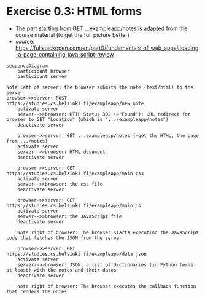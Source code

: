 # Exercise 0.3: HTML forms
- The part starting from GET ...exampleapp/notes is adapted from the course material (to get the full picture better)
- source: https://fullstackopen.com/en/part0/fundamentals_of_web_apps#loading-a-page-containing-java-script-review

```mermaid
sequenceDiagram
    participant browser
    participant server

Note left of server: the browser submits the note (text/html) to the server
browser->>server: POST https://studies.cs.helsinki.fi/exampleapp/new_note
    activate server
    server-->>browser: HTTP Status 302 (="Found"): URL redirect for browser to GET "Location" (which is ".../exampleapp/notes")
    deactivate server

    browser->>server: GET ...exampleapp/notes (=get the HTML, the page from .../notes)
    activate server
    server-->>browser: HTML document
    deactivate server

    browser->>server: GET https://studies.cs.helsinki.fi/exampleapp/main.css
    activate server
    server-->>browser: the css file
    deactivate server

    browser->>server: GET https://studies.cs.helsinki.fi/exampleapp/main.js
    activate server
    server-->>browser: the JavaScript file
    deactivate server

    Note right of browser: The browser starts executing the JavaScript code that fetches the JSON from the server

    browser->>server: GET https://studies.cs.helsinki.fi/exampleapp/data.json
    activate server
    server-->>browser: JSON: a list of dictionaries (in Python terms at least) with the notes and their dates
    deactivate server

    Note right of browser: The browser executes the callback function that renders the notes

```
